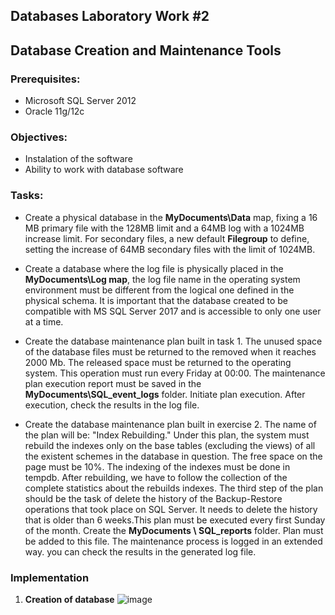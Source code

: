  ## Databases Laboratory Work #2

## Database Creation and Maintenance Tools

### Prerequisites:
  - Microsoft SQL Server 2012
  - Oracle 11g/12c

### Objectives:
  - Instalation of the software
  - Ability to work with database software
  
### Tasks:
  - Create a physical database in the **MyDocuments\Data** map, fixing a 16 MB primary file with the 128MB limit and a 64MB log with a 1024MB increase limit. 
  For secondary files, a new default **Filegroup** to define, setting the increase of 64MB secondary files with the limit of 1024MB.
  
  - Create a database where the log file is physically placed in the **MyDocuments\Log map**,
  the log file name in the operating system environment must be different from the logical one defined in the physical schema. 
  It is important that the database created to be compatible with MS SQL Server 2017 and is accessible to only one user at a time.
  
  - Create the database maintenance plan built in task 1. The unused space of the database files must be returned to the removed when it reaches 2000 Mb. The released space must be returned to the operating system. This operation must run every Friday at 00:00. The maintenance plan execution report must be saved in the **MyDocuments\SQL_event_logs** folder. 
  Initiate plan execution. After execution, check the results in the log file.
  
  - Create the database maintenance plan built in exercise 2. 
  The name of the plan will be: "Index Rebuilding." Under this plan, the system must rebuild the indexes only on the base tables (excluding the views) of all the existent schemes in the database in question.
  The free space on the page must be 10%. The indexing of the indexes must be done in tempdb. After rebuilding, we have to follow the collection of the complete statistics about the rebuilds indexes. The third step of the plan should be the task of delete the history of the Backup-Restore operations that took place on SQL Server.
  It needs to delete the history that is older than 6 weeks.This plan must be executed every first Sunday of the month.
  Create the **MyDocuments \ SQL_reports** folder. Plan must be added to this file. 
  The maintenance process is logged in an extended way. you can check the results in the generated log file.
  
### Implementation
1. **Creation of database**
![image](file:///C:\Users\XTreme.ws\Desktop\BDC_LabsCreation_Database.png)
  
